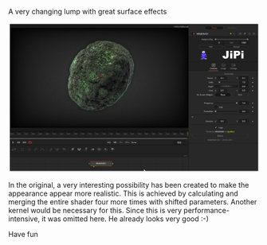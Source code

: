 <!-- +++ DO NOT REMOVE THIS COMMENT +++ DO NOT ADD OR EDIT ANY TEXT BEFORE THIS LINE +++ IT WOULD BE A REALLY BAD IDEA +++ -->

A very changing lump with great surface effects

[![Wildkif4D](WildKifs4D.png)](WildKifs4D.fuse)

In the original, a very interesting possibility has been created to make the appearance appear more realistic. This is achieved by calculating and merging the entire shader four more times with shifted parameters. Another kernel would be necessary for this. Since this is very performance-intensive, it was omitted here. He already looks very good :-)


Have fun

<!-- +++ DO NOT REMOVE THIS COMMENT +++ DO NOT EDIT ANY TEXT THAT COMES AFTER THIS LINE +++ TRUST ME: JUST DON'T DO IT +++ -->
